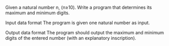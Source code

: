 Given a natural number n, (n≥10). Write a program that determines its maximum and minimum digits.

Input data format
The program is given one natural number as input.

Output data format
The program should output the maximum and minimum digits of the entered number (with an explanatory inscription).